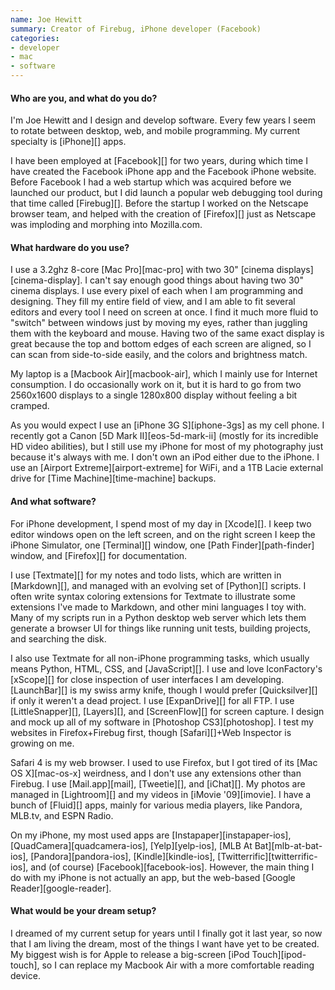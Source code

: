 ```yaml
---
name: Joe Hewitt
summary: Creator of Firebug, iPhone developer (Facebook)
categories:
- developer
- mac
- software
---
```


#### Who are you, and what do you do?

I'm Joe Hewitt and I design and develop software. Every few years I seem to rotate between desktop, web, and mobile programming. My current specialty is [iPhone][] apps.

I have been employed at [Facebook][] for two years, during which time I have created the Facebook iPhone app and the Facebook iPhone website. Before Facebook I had a web startup which was acquired before we launched our product, but I did launch a popular web debugging tool during that time called [Firebug][]. Before the startup I worked on the Netscape browser team, and helped with the creation of [Firefox][] just as Netscape was imploding and morphing into Mozilla.com.

#### What hardware do you use?

I use a 3.2ghz 8-core [Mac Pro][mac-pro] with two 30" [cinema displays][cinema-display]. I can't say enough good things about having two 30" cinema displays. I use every pixel of each when I am programming and designing. They fill my entire field of view, and I am able to fit several editors and every tool I need on screen at once. I find it much more fluid to "switch" between windows just by moving my eyes, rather than juggling them with the keyboard and mouse. Having two of the same exact display is great because the top and bottom edges of each screen are aligned, so I can scan from side-to-side easily, and the colors and brightness match.

My laptop is a [Macbook Air][macbook-air], which I mainly use for Internet consumption. I do occasionally work on it, but it is hard to go from two 2560x1600 displays to a single 1280x800 display without feeling a bit cramped.

As you would expect I use an [iPhone 3G S][iphone-3gs] as my cell phone. I recently got a Canon [5D Mark II][eos-5d-mark-ii] (mostly for its incredible HD video abilities), but I still use my iPhone for most of my photography just because it's always with me. I don't own an iPod either due to the iPhone. I use an [Airport Extreme][airport-extreme] for WiFi, and a 1TB Lacie external drive for [Time Machine][time-machine] backups.

#### And what software?

For iPhone development, I spend most of my day in [Xcode][]. I keep two editor windows open on the left screen, and on the right screen I keep the iPhone Simulator, one [Terminal][] window, one [Path Finder][path-finder] window, and [Firefox][] for documentation.

I use [Textmate][] for my notes and todo lists, which are written in [Markdown][], and managed with an evolving set of [Python][] scripts. I often write syntax coloring extensions for Textmate to illustrate some extensions I've made to Markdown, and other mini languages I toy with. Many of my scripts run in a Python desktop web server which lets them generate a browser UI for things like running unit tests, building projects, and searching the disk.

I also use Textmate for all non-iPhone programming tasks, which usually means Python, HTML, CSS, and [JavaScript][]. I use and love IconFactory's [xScope][] for close inspection of user interfaces I am developing. [LaunchBar][] is my swiss army knife, though I would prefer [Quicksilver][] if only it weren't a dead project. I use [ExpanDrive][] for all FTP. I use [LittleSnapper][], [Layers][], and [ScreenFlow][] for screen capture. I design and mock up all of my software in [Photoshop CS3][photoshop]. I test my websites in Firefox+Firebug first, though [Safari][]+Web Inspector is growing on me.

Safari 4 is my web browser. I used to use Firefox, but I got tired of its [Mac OS X][mac-os-x] weirdness, and I don't use any extensions other than Firebug. I use [Mail.app][mail], [Tweetie][], and [iChat][]. My photos are managed in [Lightroom][] and my videos in [iMovie '09][imovie]. I have a bunch of [Fluid][] apps, mainly for various media players, like Pandora, MLB.tv, and ESPN Radio.

On my iPhone, my most used apps are [Instapaper][instapaper-ios], [QuadCamera][quadcamera-ios], [Yelp][yelp-ios], [MLB At Bat][mlb-at-bat-ios], [Pandora][pandora-ios], [Kindle][kindle-ios], [Twitterrific][twitterrific-ios], and (of course) [Facebook][facebook-ios]. However, the main thing I do with my iPhone is not actually an app, but the web-based [Google Reader][google-reader].

#### What would be your dream setup?

I dreamed of my current setup for years until I finally got it last year, so now that I am living the dream, most of the things I want have yet to be created. My biggest wish is for Apple to release a big-screen [iPod Touch][ipod-touch], so I can replace my Macbook Air with a more comfortable reading device.